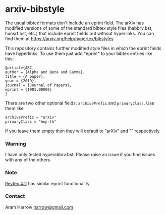# arxiv-bibstyle
The usual bibtex formats don't include an eprint field.
The arXiv has modified versions of some of the standard bibtex style files (habbrv.bst, hunsrt.bst, etc.) that include eprint fields but without hyperlinks.  You can find them at
https://arxiv.org/help/hypertex/bibstyles

This repository contains further modified style files in which the eprint fields have hyperlinks.  To use them just add "eprint" to your bibtex entries like this:
```
@article{ABC,
author = {Alpha and Beta and Gamma},
title = {A paper},
year = {2019},
journal = {Journal of Papers},
eprint = {1901.00000}
}
```

There are two other optional fields:  `archivePrefix` and `primaryClass`. Use them like
```
archivePrefix = "arXiv"
primaryClass = "hep-th"
```
If you leave them empty then they will default to "arXiv" and "" respectively.

### Warning
I have only tested hyperabbrv.bst.  Please raise an issue if you find issues
 with any of the others.

### Note
[Revtex 4.2](https://journals.aps.org/revtex) has similar eprint functionality.

### Contact
Aram Harrow <harrow@gmail.com>
